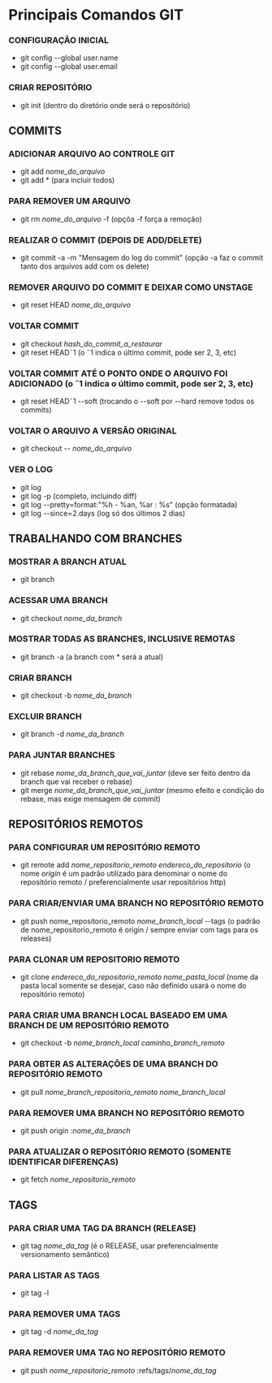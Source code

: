 # Principais Comandos GIT

### CONFIGURAÇÃO INICIAL
- git config --global user.name
- git config --global user.email

### CRIAR REPOSITÓRIO
- git init (dentro do diretório onde será o repositório)

## COMMITS

### ADICIONAR ARQUIVO AO CONTROLE GIT
- git add *nome_do_arquivo*
- git add * (para incluir todos)

### PARA REMOVER UM ARQUIVO
- git rm *nome_do_arquivo* -f (opçõa -f força a remoção)

### REALIZAR O COMMIT (DEPOIS DE ADD/DELETE)
- git commit -a -m "Mensagem do log do commit" (opção -a faz o commit tanto dos arquivos add com os delete)

### REMOVER ARQUIVO DO COMMIT E DEIXAR COMO UNSTAGE
- git reset HEAD *nome_do_arquivo*

### VOLTAR COMMIT
- git checkout *hash_do_commit_a_restaurar*
- git reset HEAD˜1 (o ˜1 indica o último commit, pode ser 2, 3, etc)

### VOLTAR COMMIT ATÉ O PONTO ONDE O ARQUIVO FOI ADICIONADO (o ˜1 indica o último commit, pode ser 2, 3, etc)
- git reset HEAD˜1 --soft (trocando o --soft por --hard remove todos os commits)

### VOLTAR O ARQUIVO A VERSÃO ORIGINAL
- git checkout -- *nome_do_arquivo*

### VER O LOG
- git log
- git log -p (completo, incluindo diff)
- git log --pretty=format:"%h - %an, %ar : %s" (opção formatada)
- git log --since=2.days (log só dos últimos 2 dias)

## TRABALHANDO COM BRANCHES

### MOSTRAR A BRANCH ATUAL
- git branch

### ACESSAR UMA BRANCH
- git checkout *nome_da_branch*

### MOSTRAR TODAS AS BRANCHES, INCLUSIVE REMOTAS
- git branch -a (a branch com * será a atual)

### CRIAR BRANCH
- git checkout -b *nome_da_branch*

### EXCLUIR BRANCH
- git branch -d *nome_da_branch*

### PARA JUNTAR BRANCHES
- git rebase *nome_da_branch_que_vai_juntar* (deve ser feito dentro da branch que vai receber o rebase)
- git merge *nome_da_branch_que_vai_juntar* (mesmo efeito e condição do rebase, mas exige mensagem de commit)

## REPOSITÓRIOS REMOTOS

### PARA CONFIGURAR UM REPOSITÓRIO REMOTO
- git remote add *nome_repositorio_remoto* *endereco_do_repositorio*
(o nome *origin* é um padrão utilizado para denominar o nome do repositório remoto / preferencialmente usar repositórios http)

### PARA CRIAR/ENVIAR UMA BRANCH NO REPOSITÓRIO REMOTO
- git push nome_repositorio_remoto *nome_branch_local* --tags (o padrão de nome_repositorio_remoto é origin / sempre enviar com tags para os releases)

### PARA CLONAR UM REPOSITORIO REMOTO
- git clone *endereco_do_repositorio_remoto* *nome_pasta_local* (nome da pasta local somente se desejar, caso não definido usará o nome do repositório remoto)

### PARA CRIAR UMA BRANCH LOCAL BASEADO EM UMA BRANCH DE UM REPOSITÓRIO REMOTO
- git checkout -b *nome_branch_local* *caminho_branch_remoto*

### PARA OBTER AS ALTERAÇÕES DE UMA BRANCH DO REPOSITÓRIO REMOTO
- git pull *nome_branch_repositorio_remoto* *nome_branch_local*

### PARA REMOVER UMA BRANCH NO REPOSITÓRIO REMOTO
- git push origin :*nome_da_branch*

### PARA ATUALIZAR O REPOSITÓRIO REMOTO (SOMENTE IDENTIFICAR DIFERENÇAS)
- git fetch *nome_repositorio_remoto*

## TAGS

### PARA CRIAR UMA TAG DA BRANCH (RELEASE)
- git tag *nome_da_tag* (é o RELEASE, usar preferencialmente versionamento semântico)

### PARA LISTAR AS TAGS
- git tag -l

### PARA REMOVER UMA TAGS
- git tag -d *nome_da_tag*

### PARA REMOVER UMA TAG NO REPOSITÓRIO REMOTO
- git push *nome_repositorio_remoto* :refs/tags/*nome_da_tag*